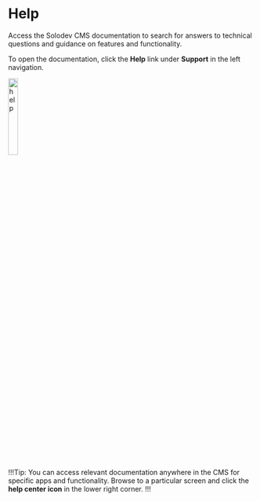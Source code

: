 # Help

Access the Solodev CMS documentation to search for answers to technical questions and guidance on features and functionality.

To open the documentation, click the **Help** link under **Support** in the left navigation.

<img src="../../../images/help1.png" alt="help" style="width: 20%; display: block"></a>


!!!Tip:
You can access relevant documentation anywhere in the CMS for specific apps and functionality. Browse to a particular screen and click the **help center icon** in the lower right corner.
!!!

